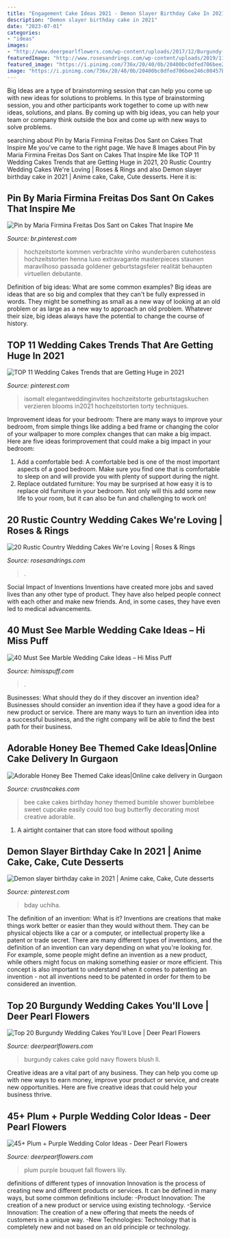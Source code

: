```yaml
---
title: "Engagement Cake Ideas 2021 - Demon Slayer Birthday Cake In 2021"
description: "Demon slayer birthday cake in 2021"
date: "2023-07-01"
categories:
- "ideas"
images:
- "http://www.deerpearlflowers.com/wp-content/uploads/2017/12/Burgundy-wedding-cake-idea-19.jpg"
featuredImage: "http://www.rosesandrings.com/wp-content/uploads/2019/11/Country-rustic-wedding-cake-ideas-9.jpg"
featured_image: "https://i.pinimg.com/736x/20/40/0b/20400bc0dfed706bee246c00457b22b9.jpg"
image: "https://i.pinimg.com/736x/20/40/0b/20400bc0dfed706bee246c00457b22b9.jpg"
---
```



Big Ideas are a type of brainstorming session that can help you come up with new ideas for solutions to problems. In this type of brainstorming session, you and other participants work together to come up with new ideas, solutions, and plans. By coming up with big ideas, you can help your team or company think outside the box and come up with new ways to solve problems.

	

		
searching about Pin by Maria Firmina Freitas Dos Sant on Cakes That Inspire Me you've came to the right page. We have 8 Images about Pin by Maria Firmina Freitas Dos Sant on Cakes That Inspire Me like TOP 11 Wedding Cakes Trends that are Getting Huge in 2021, 20 Rustic Country Wedding Cakes We&#039;re Loving | Roses &amp; Rings and also Demon slayer birthday cake in 2021 | Anime cake, Cake, Cute desserts. Here it is:
		
    
## Pin By Maria Firmina Freitas Dos Sant On Cakes That Inspire Me

<img loading=lazy src="https://i.pinimg.com/736x/09/8a/0b/098a0be4df5675d6f229cf804fabbabc.jpg" onerror="this.onerror=null;this.src='https://tse4.mm.bing.net/th?id=OIP.OO0HgPuISx76IIZZhlv2SwHaMB&amp;pid=15.1';" alt="Pin by Maria Firmina Freitas Dos Sant on Cakes That Inspire Me">

_Source: br.pinterest.com_

>hochzeitstorte kommen verbrachte vinho wunderbaren cutehostess hochzeitstorten henna luxo extravagante masterpieces staunen maravilhoso passada goldener geburtstagsfeier realität behaupten virtuellen debutante. 

	

Definition of big ideas: What are some common examples?
Big ideas are ideas that are so big and complex that they can't be fully expressed in words. They might be something as small as a new way of looking at an old problem or as large as a new way to approach an old problem. Whatever their size, big ideas always have the potential to change the course of history.

    
## TOP 11 Wedding Cakes Trends That Are Getting Huge In 2021

<img loading=lazy src="https://i.pinimg.com/736x/20/40/0b/20400bc0dfed706bee246c00457b22b9.jpg" onerror="this.onerror=null;this.src='https://tse1.mm.bing.net/th?id=OIP.BNVvXYl3JF7nP0fbR_rXlQHaOX&amp;pid=15.1';" alt="TOP 11 Wedding Cakes Trends that are Getting Huge in 2021">

_Source: pinterest.com_

>isomalt elegantweddinginvites hochzeitstorte geburtstagskuchen verzieren blooms in2021 hochzeitstorten torty techniques. 

	

Improvement ideas for your bedroom:
There are many ways to improve your bedroom, from simple things like adding a bed frame or changing the color of your wallpaper to more complex changes that can make a big impact. Here are five ideas forimprovement that could make a big impact in your bedroom: 
1) Add a comfortable bed: A comfortable bed is one of the most important aspects of a good bedroom. Make sure you find one that is comfortable to sleep on and will provide you with plenty of support during the night. 
2) Replace outdated furniture: You may be surprised at how easy it is to replace old furniture in your bedroom. Not only will this add some new life to your room, but it can also be fun and challenging to work on!

    
## 20 Rustic Country Wedding Cakes We&#039;re Loving | Roses &amp; Rings

<img loading=lazy src="http://www.rosesandrings.com/wp-content/uploads/2019/11/Country-rustic-wedding-cake-ideas-9.jpg" onerror="this.onerror=null;this.src='https://tse1.mm.bing.net/th?id=OIP.KJkW0qs2PuaKMLFB7n7U-AHaLZ&amp;pid=15.1';" alt="20 Rustic Country Wedding Cakes We&#039;re Loving | Roses &amp; Rings">

_Source: rosesandrings.com_

>. 

	

Social Impact of Inventions
Inventions have created more jobs and saved lives than any other type of product. They have also helped people connect with each other and make new friends. And, in some cases, they have even led to medical advancements.

    
## 40 Must See Marble Wedding Cake Ideas – Hi Miss Puff

<img loading=lazy src="https://www.himisspuff.com/wp-content/uploads/2016/12/Marbled-wedding-cakes-13.jpg" onerror="this.onerror=null;this.src='https://tse1.mm.bing.net/th?id=OIP.ZxOW2z4qpQdx059dyGxfwwHaLG&amp;pid=15.1';" alt="40 Must See Marble Wedding Cake Ideas – Hi Miss Puff">

_Source: himisspuff.com_

>. 

	

Businesses: What should they do if they discover an invention idea?
Businesses should consider an invention idea if they have a good idea for a new product or service. There are many ways to turn an invention idea into a successful business, and the right company will be able to find the best path for their business.

    
## Adorable Honey Bee Themed Cake Ideas|Online Cake Delivery In Gurgaon

<img loading=lazy src="http://www.crustncakes.com/blog/wp-content/uploads/2017/05/d24b40fb314c44c8a00ad81e25c96494.jpg" onerror="this.onerror=null;this.src='https://tse3.mm.bing.net/th?id=OIP.ObluvkjG2-4gn9GwGT6DLwDIEs&amp;pid=15.1';" alt="Adorable Honey Bee Themed Cake ideas|Online cake delivery in Gurgaon">

_Source: crustncakes.com_

>bee cake cakes birthday honey themed bumble shower bumblebee sweet cupcake easily could too bug butterfly decorating most creative adorable. 

	

1. A airtight container that can store food without spoiling 

    
## Demon Slayer Birthday Cake In 2021 | Anime Cake, Cake, Cute Desserts

<img loading=lazy src="https://i.pinimg.com/736x/6a/83/96/6a83964acae016c871472b49a1071b25.jpg" onerror="this.onerror=null;this.src='https://tse2.mm.bing.net/th?id=OIP.0yWeO5zfktg6T51Mb3pUCwHaMb&amp;pid=15.1';" alt="Demon slayer birthday cake in 2021 | Anime cake, Cake, Cute desserts">

_Source: pinterest.com_

>bday uchiha. 

	

The definition of an invention: What is it?
Inventions are creations that make things work better or easier than they would without them. They can be physical objects like a car or a computer, or intellectual property like a patent or trade secret. There are many different types of inventions, and the definition of an invention can vary depending on what you're looking for. For example, some people might define an invention as a new product, while others might focus on making something easier or more efficient. This concept is also important to understand when it comes to patenting an invention - not all inventions need to be patented in order for them to be considered an invention.

    
## Top 20 Burgundy Wedding Cakes You&#039;ll Love | Deer Pearl Flowers

<img loading=lazy src="http://www.deerpearlflowers.com/wp-content/uploads/2017/12/Burgundy-wedding-cake-idea-19.jpg" onerror="this.onerror=null;this.src='https://tse2.mm.bing.net/th?id=OIP.hTVKRXNRI9TsdEZwaKfTDAHaLH&amp;pid=15.1';" alt="Top 20 Burgundy Wedding Cakes You&#039;ll Love | Deer Pearl Flowers">

_Source: deerpearlflowers.com_

>burgundy cakes cake gold navy flowers blush ll. 

	

Creative ideas are a vital part of any business. They can help you come up with new ways to earn money, improve your product or service, and create new opportunities. Here are five creative ideas that could help your business thrive.

    
## 45+ Plum + Purple Wedding Color Ideas - Deer Pearl Flowers

<img loading=lazy src="http://www.deerpearlflowers.com/wp-content/uploads/2015/05/plum-lily-fall-wedding-bouquet.jpg" onerror="this.onerror=null;this.src='https://tse1.mm.bing.net/th?id=OIP.ANLF_y4nDWGbZN57AUy0CgHaLH&amp;pid=15.1';" alt="45+ Plum + Purple Wedding Color Ideas - Deer Pearl Flowers">

_Source: deerpearlflowers.com_

>plum purple bouquet fall flowers lily. 

	

definitions of different types of innovation
Innovation is the process of creating new and different products or services. It can be defined in many ways, but some common definitions include: 
-Product Innovation: The creation of a new product or service using existing technology.
-Service Innovation: The creation of a new offering that meets the needs of customers in a unique way.
-New Technologies: Technology that is completely new and not based on an old principle or technology.

